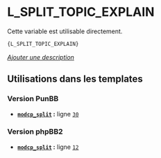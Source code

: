 # L_SPLIT_TOPIC_EXPLAIN


Cette variable est utilisable directement.

```html
{L_SPLIT_TOPIC_EXPLAIN}
```

[*Ajouter une description*](https://fa-tvars.appspot.com/var/L_SPLIT_TOPIC_EXPLAIN)

## Utilisations dans les templates

### Version PunBB
* __[`modcp_split`](../tpl/var/punbb/modcp_split.md#readme) :__ ligne [`30`](../tpl/src/punbb/modcp_split.tpl#L30)

### Version phpBB2
* __[`modcp_split`](../tpl/var/subsilver/modcp_split.md#readme) :__ ligne [`12`](../tpl/src/subsilver/modcp_split.tpl#L12)